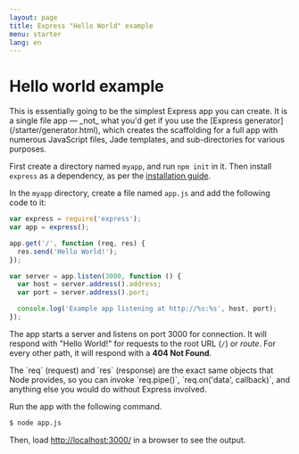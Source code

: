 ```yaml
---
layout: page
title: Express "Hello World" example
menu: starter
lang: en
---
```


# Hello world example

<div class="doc-box doc-info" markdown="1">
This is essentially going to be the simplest Express app you can create. It is a single file app &mdash; _not_ what you'd get if you use the [Express generator](/starter/generator.html), which creates the scaffolding for a full app with numerous JavaScript files, Jade templates, and sub-directories for various purposes.
</div>

First create a directory named `myapp`, and run `npm init` in it. Then install `express` as a dependency, as per the [installation guide](/starter/installing.html). 

In the `myapp` directory, create a file named `app.js` and add the following code to it:

~~~js
var express = require('express');
var app = express();

app.get('/', function (req, res) {
  res.send('Hello World!');
});

var server = app.listen(3000, function () {
  var host = server.address().address;
  var port = server.address().port;

  console.log('Example app listening at http://%s:%s', host, port);
});
~~~

The app starts a server and listens on port 3000 for connection. It will respond with "Hello World!" for requests
to the root URL (`/`) or _route_. For every other path, it will respond with a **404 Not Found**.

<div class="doc-box doc-notice" markdown="1">
The `req` (request) and `res` (response) are the exact same objects that Node provides, so you can invoke
`req.pipe()`, `req.on('data', callback)`, and anything else you would do without Express involved.
</div>

Run the app with the following command.

~~~ sh
$ node app.js
~~~

Then, load [http://localhost:3000/](http://localhost:3000/) in a browser to see the output.
